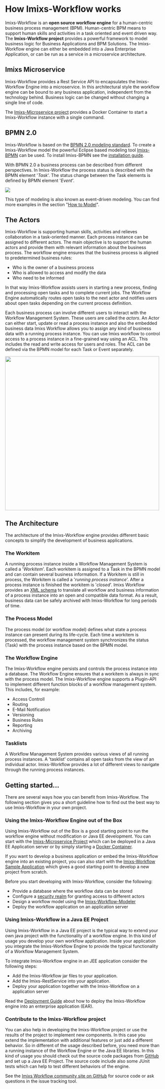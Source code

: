 # How Imixs-Workflow works

Imixs-Workflow is an **open source workflow engine** for a human-centric business process management (BPM). Human-centric BPM means to support human skills and activities in a task oriented and event driven way. The **Imixs-Workflow project** provides a powerful framework to model business logic for Business Applications and BPM Solutions. 
The Imixs-Workflow engine can either be embedded into a Java Enterprise Application, or can be run as a service in a microservice architecture.

## Imixs Microservice

Imixs-Workflow provides a Rest Service API to encapsulates the Imixs-Workflow Engine into a microservice. In this architectural style the workflow engine can be bound to any business application, independent from the technology behind. Business logic can be changed without changing a single line of code.

The [Imixs-Microservice project](https://github.com/imixs/imixs-microservice) provides a Docker Container to start a Imixs-Workflow instance with a single command. 


## BPMN 2.0

Imixs-Workflow is based on the [BPMN 2.0 modeling standard](http://www.bpmn.org/). To create a Imixs-Workflow model the
powerful Eclipse based modeling tool [Imixs-BPMN](./modelling/install.html) can be used. To install Imixs-BPMN see the [installation guide](https://www.imixs.org/doc/modelling/install.html).

With BPMN 2.0 a business process can be described from different perspectives.
In Imixs-Workflow the process status is described with the BPMN element '_Task_'. 
The status change between the Task elements is defined by BPMN element '_Event_'.

<img src="./images/bpmn-example01.png"  />

This type of modeling is also known as event-driven modeling. You can find more examples in the section "[How to Model](.//modelling/howto.html)".



## The Actors

Imixs-Workflow is supporting human skills, activities and relieves collaboration in a task-oriented manner.
Each process instance can be assigned to different actors. 
The main objective is to support the human actors and provide them with relevant information about the business process. The workflow engine ensures that the business process is aligned to predetermined business rules:
 
  * Who is the owner of a business process
  * Who is allowed to access and modify the data
  * Who need to be informed
  
In that way Imixs-Workflow assists users in starting a new process, finding and processing open tasks and to complete current jobs. The Workflow Engine automatically routes open tasks to the next actor and notifies users about open tasks depending on the current process definition. 

Each business process can involve different users to interact with the Workflow Management System.
These users are called the *actors*. An Actor can either start, update or read a process instance and also the embedded business data
Imixs Workflow allows you to assign any kind of business data with a running process instance.
You can use Imixs workflow to control access to a process instance in a fine-grained way using an ACL. This includes the read and write access for users and roles. The ACL can be defined via the BPMN model for each Task or Event separately. 

<img src="./images/bpmn-example02.png" width="500px" />
 
## The Architecture
The architecture of the Imixs-Workflow engine provides different basic concepts to simplify the development of business applications.
 
### The Workitem
A running process instance inside a Workflow Management System is called a '*Workitem*'. Each workitem is assigned to a Task in the BPMN model and can contain several business information.
If a Workitem is still in process, the Workitem is called a '*running process instance*'. After a process instance is finished the workitem is '*closed*'. 
Imixs Workflow provides an [XML schema](core/xml/index.html) to translate all workflow and business information of a process instance into an open and compatible data format. As a result, business data can be safely archived with Imixs-Workflow for long periods of time.

### The Process Model
The process model (or workflow model) defines what state a process instance can present during its life-cycle. Each time a workitem is processed, the workflow management system synchronizes the status (Task) with the process instance based on the BPMN model.

### The Workflow Engine
The Imixs-Workflow engine persists and controls the process instance into a database. The Workflow Engine ensures that a workitem is always in sync with the process model. The Imixs-Workflow engine supports a Plugin-API to implement different function blocks of a workflow management system. 
This includes, for example: 

* Access Controll
* Routing 
* E-Mail Notification
* Versioning
* Business Rules
* Reporting 
* Archiving


### Tasklists
A Workflow Management System provides various views of all running process instances. A 'tasklist' contains all open tasks from the view of an individual actor. Imixs-Workflow provides a lot of different views to navigate through the running process instances. 
  
 
## Getting started...
There are several ways how you can benefit from Imixs-Workflow. The following section gives you a short guideline how to find out the best way to use Imixs-Workflow in your own project.
 
### Using the Imixs-Workflow Engine out of the Box
Using Imixs-Workflow out of the Box is a good starting point to run the workflow engine without modification or Java EE development. 
You can start with the [Imixs-Microservice Project](https://github.com/imixs/imixs-microservice) which can be deployed in a Java EE Application server or by simply starting a [Docker Container](https://hub.docker.com/r/imixs/imixs-microservice/). 

If you want to develop a business application or embed the Imixs-Workflow engine into an existing project, you can also start with the [Imixs-Workflow Sample Application](sampleapplication.html) which gives a good starting point to develop a new project from scratch. 

Before you start developing with Imixs-Workflow, consider the following:
 
  * Provide a database where the workflow data can be stored
  * Configure a [security realm](./deployment/security.html) for granting access to different actors
  * Design a workflow model using the [Imixs-Workflow-Modeler](./modelling/index.html) 
  * Deploy the workflow application on an application server
  


### Using Imixs-Workflow in a Java EE Project 
Using Imixs-Workflow in a Java EE project is the typical way to extend your own java project with the functionality of a workflow engine.  In this kind of usage you develop your own workflow application. Inside your application you integrate the Imixs-Workflow Engine to provide the typical functionality of a Workflow Management System. 

To integrate Imixs-Workflow engine in an JEE application consider the following steps: 
 
  * Add the Imixs-Workflow jar files to your application. 
  * Add the Imixs-RestService into your application. 
  * Deploy your application together with the Imixs-Workflow on a application server

Read the [Deployment Guide](./deployment/deployment_guide.html) about how to deploy the Imixs-Workflow engine into an enterprise application (EAR).  
   
### Contribute to the Imixs-Workflow project
You can also help in developing the Imixs-Workflow project or use the results of the project to implement new components. In this case you extend the implementation with additional features or just add a different behavior. So in different of the usage described before, you need more than a running instance of the Workflow  Engine or the Java EE libraries. In this kind of usage you should check out the source code packages from [GitHub](https://github.com/imixs/imixs-workflow) and set up a Java EE Project. The source code include also some JUnit tests which can help to test different behaviors of the engine.

See the [Imixs Workflow community site on GitHub](https://github.com/imixs/imixs-workflow) for source code or ask questions in the issue tracking tool. 

 
 